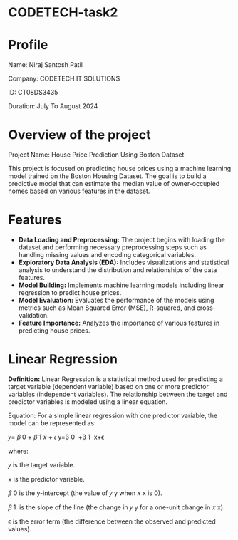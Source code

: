 # CODETECH-task2

# Profile

Name: Niraj Santosh Patil 
 
Company: CODETECH IT SOLUTIONS

ID: CT08DS3435

Duration: July To August 2024

# Overview of the project
Project Name: House Price Prediction Using Boston Dataset

This project is focused on predicting house prices using a machine learning model trained on the Boston Housing Dataset. The goal is to build a predictive model that can estimate the median value of owner-occupied homes based on various features in the dataset.

# Features 

- __Data Loading and Preprocessing:__ The project begins with loading the dataset and performing necessary preprocessing steps such as handling missing values and encoding categorical variables.
- __Exploratory Data Analysis (EDA):__ Includes visualizations and statistical analysis to understand the distribution and relationships of the data features.
- __Model Building:__ Implements machine learning models including linear regression to predict house prices.
- __Model Evaluation:__ Evaluates the performance of the models using metrics such as Mean Squared Error (MSE), R-squared, and cross-validation.
- __Feature Importance:__ Analyzes the importance of various features in predicting house prices.

# Linear Regression
__Definition:__
Linear Regression is a statistical method used for predicting a target variable (dependent variable) based on one or more predictor variables (independent variables). The relationship between the target and predictor variables is modeled using a linear equation.

Equation: For a simple linear regression with one predictor variable, the model can be represented as:

𝑦=
𝛽
0
+
𝛽
1
𝑥
+
𝜖
y=β 
0
​
 +β 
1
​
 x+ϵ

where:

𝑦
is the target variable.

x is the predictor variable.

𝛽
0 is the y-intercept (the value of 
𝑦
y when 
𝑥
x is 0).

𝛽
1
​ is the slope of the line (the change in 
𝑦
y for a one-unit change in 
𝑥
x).


ϵ is the error term (the difference between the observed and predicted values).
